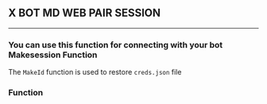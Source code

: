 ## X BOT MD WEB PAIR SESSION 

---
### You can use this function for connecting with your bot Makesession Function

The `MakeId` function is used to restore `creds.json` file 

### Function 

```javascript

```

